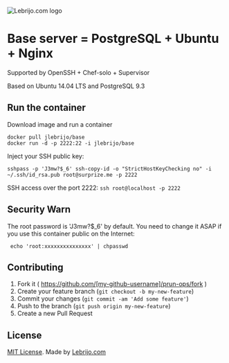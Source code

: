 ![Lebrijo.com logo](http://www.lebrijo.com/assets/logo.png)

# Base server = PostgreSQL + Ubuntu + Nginx

Supported by OpenSSH + Chef-solo + Supervisor

Based on Ubuntu 14.04 LTS and PostgreSQL 9.3

## Run the container

Download image and run a container

```
docker pull jlebrijo/base
docker run -d -p 2222:22 -i jlebrijo/base
```

Inject your SSH public key:

```
sshpass -p 'J3mw?$_6' ssh-copy-id -o "StrictHostKeyChecking no" -i ~/.ssh/id_rsa.pub root@surprize.me -p 2222
```

SSH access over the port 2222: `ssh root@localhost -p 2222`

## Security Warn

The root password is 'J3mw?$_6' by default. You need to change it ASAP if you use this container public on the Internet:

```
 echo 'root:xxxxxxxxxxxxxxx' | chpasswd
```

## Contributing

1. Fork it ( https://github.com/[my-github-username]/prun-ops/fork )
2. Create your feature branch (`git checkout -b my-new-feature`)
3. Commit your changes (`git commit -am 'Add some feature'`)
4. Push to the branch (`git push origin my-new-feature`)
5. Create a new Pull Request

## License

[MIT License](http://opensource.org/licenses/MIT). Made by [Lebrijo.com](http://lebrijo.com)

